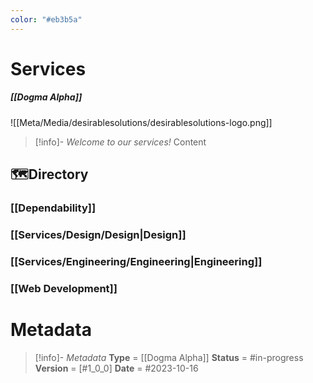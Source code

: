 ```yaml
---
color: "#eb3b5a"
---
```

# Services
##### [[Dogma Alpha]]

![[Meta/Media/desirablesolutions/desirablesolutions-logo.png]]

> [!info]- *Welcome to our services!*
> Content


## 🗺️Directory
### [[Dependability]]
### [[Services/Design/Design|Design]]
### [[Services/Engineering/Engineering|Engineering]]
### [[Web Development]]

# Metadata
> [!info]- *Metadata*
> **Type** = [[Dogma Alpha]]
> **Status** = #in-progress 
> **Version** = [#1_0_0]
> **Date** = #2023-10-16